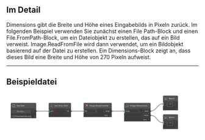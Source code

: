 ## Im Detail
Dimensions gibt die Breite und Höhe eines Eingabebilds in Pixeln zurück. Im folgenden Beispiel verwenden Sie zunächst einen File Path-Block und einen File.FromPath-Block, um ein Dateiobjekt zu erstellen, das auf ein Bild verweist. Image.ReadFromFile wird dann verwendet, um ein Bildobjekt basierend auf der Datei zu erstellen. Ein Dimensions-Block zeigt an, dass dieses Bild eine Breite und Höhe von 270 Pixeln aufweist.
___
## Beispieldatei

![Dimensions](./DSCore.IO.Image.Dimensions_img.jpg)

